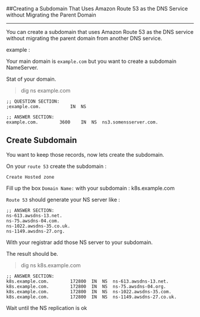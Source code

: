 ##Creating a Subdomain That Uses Amazon Route 53 as the DNS Service without Migrating the Parent Domain
<hr>

You can create a subdomain that uses Amazon Route 53 as the DNS service without migrating the parent domain from another DNS service.

example :

Your main domain is `example.com` but you want to create a subdomain NameServer.

Stat of your domain.

> dig ns example.com

``` 
;; QUESTION SECTION:
;example.com.			IN	NS
 
;; ANSWER SECTION:
example.com.		3600	IN	NS	ns3.somensserver.com.
```

## Create Subdomain
You want to keep those records, now lets create the subdomain.

On your `route 53` create the subdomain :

`Create Hosted zone`

Fill up the box `Domain Name:` with your subdomain : k8s.example.com

`Route 53` should generate your NS server like :

```
;; ANSWER SECTION:
ns-613.awsdns-13.net.
ns-75.awsdns-04.com.
ns-1022.awsdns-35.co.uk.
ns-1149.awsdns-27.org.
```

With your registrar add those NS server to your subdomain.

The result should be.

>dig ns k8s.example.com

```
;; ANSWER SECTION:
k8s.example.com.		172800	IN	NS	ns-613.awsdns-13.net.
k8s.example.com.		172800	IN	NS	ns-75.awsdns-04.org.
k8s.example.com.		172800	IN	NS	ns-1022.awsdns-35.com.
k8s.example.com.		172800	IN	NS	ns-1149.awsdns-27.co.uk.
```

Wait until the NS replication is ok

